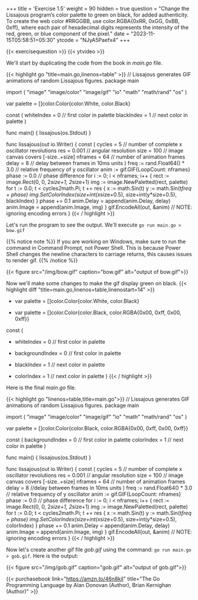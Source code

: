 +++
title = 'Exercise 1.5'
weight = 90
hidden = true
question = "Change the Lissajous program’s color palette to green on black, for added authenticity. To create the web color #RRGGBB, use color.RGBA{0xRR, 0xGG, 0xBB, 0xff}, where each pair of hexadecimal digits represents the intensity of the red, green, or blue component of the pixel."
date = "2023-11-15T05:58:51+05:30"
ytcode = "NJyA5Paefx4"
+++

{{< exercisequestion >}}
{{< ytvideo >}}

We'll start by duplicating the code from the book in *main.go* file.

{{< highlight go "title=main.go,linenos=table" >}}
// Lissajous generates GIF animations of random Lissajous figures.
package main

import (
    "image"
    "image/color"
    "image/gif"
    "io"
    "math"
    "math/rand"
    "os"
)

var palette = []color.Color{color.White, color.Black}

const (
    whiteIndex = 0 // first color in palette
    blackIndex = 1 // next color in palette
)

func main() {
    lissajous(os.Stdout)
}

func lissajous(out io.Writer) {
    const (
        cycles  = 5     // number of complete x oscillator revolutions
        res     = 0.001 // angular resolution
        size    = 100   // image canvas covers [-size..+size]
        nframes = 64    // number of animation frames
        delay   = 8     // delay between frames in 10ms units
    )
    freq := rand.Float64() * 3.0 // relative frequency of y oscillator
    anim := gif.GIF{LoopCount: nframes}
    phase := 0.0 // phase difference
    for i := 0; i < nframes; i++ {
        rect := image.Rect(0, 0, 2*size+1, 2*size+1)
        img := image.NewPaletted(rect, palette)
        for t := 0.0; t < cycles*2*math.Pi; t += res {
            x := math.Sin(t)
            y := math.Sin(t*freq + phase)
            img.SetColorIndex(size+int(x*size+0.5), size+int(y*size+0.5),
                blackIndex)
        }
        phase += 0.1
        anim.Delay = append(anim.Delay, delay)
        anim.Image = append(anim.Image, img)
    }
    gif.EncodeAll(out, &anim) // NOTE: ignoring encoding errors
}
{{< / highlight >}}

Let's run the program to see the output. We'll execute `go run main.go > bow.gif`

{{% notice note %}}
If you are working on Windows, make sure to run the command in Command Prompt, not Power Shell. This is because Power Shell changes the newline characters to carriage returns, this causes issues to render gif.
{{% /notice %}}

{{< figure src="/img/bow.gif" caption="bow.gif" alt="output of bow.gif">}}

Now we'll make some changes to make the gif display green on black.
{{< highlight diff "title=main.go,linenos=table,linenostart=14" >}}
- var palette = []color.Color{color.White, color.Black}
+ var palette = []color.Color{color.Black, color.RGBA{0x00, 0xff, 0x00, 0xff}}

const (
-   whiteIndex = 0 // first color in palette
+   backgroundIndex = 0 // first color in palette
-   blackIndex = 1 // next color in palette
+   colorIndex      = 1 // next color in palette
)
{{< / highlight >}}

Here is the final *main.go* file.

{{< highlight go "linenos=table,title=main.go">}}
// Lissajous generates GIF animations of random Lissajous figures.
package main

import (
	"image"
	"image/color"
	"image/gif"
	"io"
	"math"
	"math/rand"
	"os"
)

var palette = []color.Color{color.Black, color.RGBA{0x00, 0xff, 0x00, 0xff}}

const (
	backgroundIndex = 0 // first color in palette
	colorIndex      = 1 // next color in palette
)

func main() {
	lissajous(os.Stdout)
}

func lissajous(out io.Writer) {
	const (
		cycles  = 5     // number of complete x oscillator revolutions
		res     = 0.001 // angular resolution
		size    = 100   // image canvas covers [-size..+size]
		nframes = 64    // number of animation frames
		delay   = 8     //delay between frames in 10ms units
	)
	freq := rand.Float64() * 3.0 // relative frequency of y oscillator
	anim := gif.GIF{LoopCount: nframes}
	phase := 0.0 // phase difference
	for i := 0; i < nframes; i++ {
		rect := image.Rect(0, 0, 2*size+1, 2*size+1)
		img := image.NewPaletted(rect, palette)
		for t := 0.0; t < cycles*2*math.Pi; t += res {
			x := math.Sin(t)
			y := math.Sin(t*freq + phase)
			img.SetColorIndex(size+int(x*size+0.5), size+int(y*size+0.5), colorIndex)
		}
		phase += 0.1
		anim.Delay = append(anim.Delay, delay)
		anim.Image = append(anim.Image, img)
	}
	gif.EncodeAll(out, &anim) // NOTE: ignoring encoding errors
}
{{< / highlight >}}

Now let's create another gif file *gob.gif* using the command: `go run main.go > gob.gif`. Here is the output:

{{< figure src="/img/gob.gif" caption="gob.gif" alt="output of gob.gif">}}

{{< purchasebook link="https://amzn.to/46n8kiI" title="The Go Programming Language by Alan Donovan (Author), Brian Kernighan (Author)" >}}